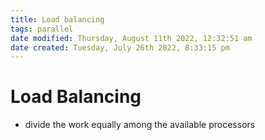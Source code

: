 ```yaml
---
title: Load balancing
tags: parallel 
date modified: Thursday, August 11th 2022, 12:32:51 am
date created: Tuesday, July 26th 2022, 8:33:15 pm
---
```


# Load Balancing
- divide the work equally among the available processors

